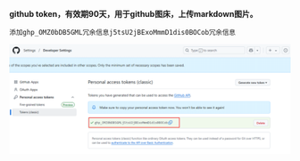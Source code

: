 **github token，有效期90天，用于github图床，上传markdown图片。**

```properties
添加ghp_OMZ0bDB5GML冗余信息j5tsU2jBExoMmmD1dis0BOCob冗余信息
```


![](002_githubToken.assets/image-20250306160659.png)




